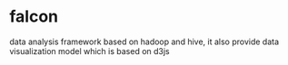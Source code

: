 falcon
======


data analysis framework based on hadoop and hive, it also provide data visualization model which is based on d3js
